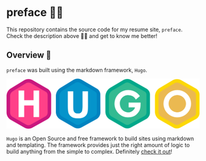 # preface 👋🏻

This repository contains the source code for my resume site, `preface`. Check the description above ☝🏼 and get to know me better!

## Overview 📕
`preface` was built using the markdown framework, `Hugo`.

<img src="https://raw.githubusercontent.com/gohugoio/gohugoioTheme/master/static/images/hugo-logo-wide.svg?sanitize=true" alt="Hugo" width="565">

`Hugo` is an Open Source and free framework to build sites using markdown and templating. The framework provides just the right amount of logic to build anything from the simple to complex. Definitely [check it out](https://gohugo.io/)!
